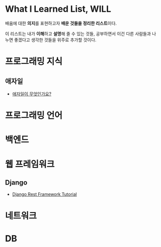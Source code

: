 # What I Learned List, WILL

배움에 대한 **의지**를 표현하고자 **배운 것들을 정리한 리스트**이다.

이 리스트는 내가 **이해**하고 **설명**해 줄 수 있는 것들, 공부하면서 이건 다른 사람들과 나누면 좋겠다고 생각한 것들을 위주로 추가할 것이다.

# 프로그래밍 지식

## 애자일
* [애자일이 무엇인가요?](https://brunch.co.kr/@insuk/5)

# 프로그래밍 언어

# 백엔드

# 웹 프레임워크

## Django
* [Django Rest Framework Tutorial](https://www.django-rest-framework.org/tutorial/1-serialization/)


# 네트워크 

# DB
